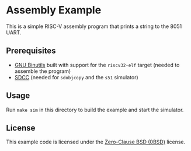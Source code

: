# Assembly Example

This is a simple RISC-V assembly program that prints a string to the 8051 UART.


## Prerequisites

* [GNU Binutils][binutils] built with support for the `riscv32-elf` target
  (needed to assemble the program)
* [SDCC][sdcc] (needed for `sdobjcopy` and the `s51` simulator)


## Usage

Run `make sim` in this directory to build the example and start the simulator.


## License

This example code is licensed under the [Zero-Clause BSD (0BSD)][0BSD] license.


[binutils]: https://www.gnu.org/software/binutils/
[sdcc]: http://sdcc.sourceforge.net/
[0BSD]: https://opensource.org/licenses/0BSD
